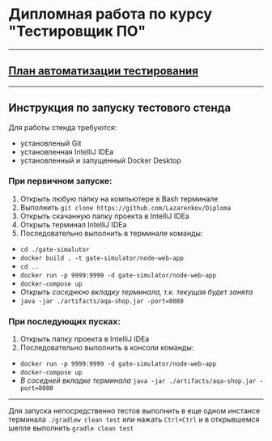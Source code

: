 # Дипломная работа по курсу "Тестировщик ПО"


---

## [План автоматизации тестирования](https://github.com/Lazarenkov/Diploma/blob/master/PLAN.md)


---

## Инструкция по запуску тестового стенда
Для работы стенда требуются:
* установленый Git
* установленная IntelliJ IDEa
* установленный и запущенный Docker Desktop
### При первичном запуске:
1. Открыть любую папку на компьютере в Bash терминале
1. Выполнить `git clone https://github.com/Lazarenkov/Diploma`
1. Открыть скачанную папку проекта в IntelliJ IDEa
1. Открыть терминал IntelliJ IDEa
1. Последовательно выполнить в терминале команды:
* `cd ./gate-simalutor`
* `docker build . -t gate-simulator/node-web-app`
* `cd ..`
* `docker run -p 9999:9999 -d gate-simulator/node-web-app`
* `docker-compose up`
* *Открыть соседнюю вкладку терминала, т.к. текущая будет занята*
* `java -jar ./artifacts/aqa-shop.jar -port=8080`
### При последующих пусках:
1. Открыть папку проекта в IntelliJ IDEa
1. Последовательно выполнить в консоли команды:
* `docker run -p 9999:9999 -d gate-simulator/node-web-app`
* `docker-compose up`
* *В соседней вкладке терминала* `java -jar ./artifacts/aqa-shop.jar -port=8080`

---
Для запуска непосредственно тестов выполнить в еще одном инстансе терминала `./gradlew clean test` или нажать  `Ctrl+Ctrl` и в открывшемся шелле выполнить `gradle clean test`


